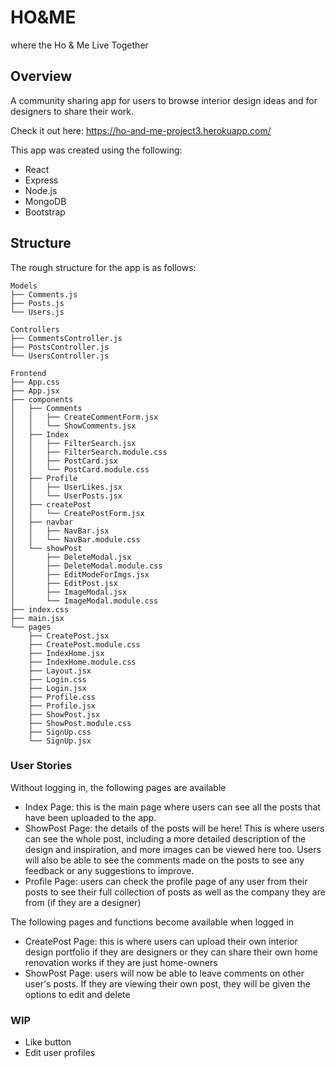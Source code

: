 # HO&ME 
where the Ho & Me Live Together

## Overview
A community sharing app for users to browse interior design ideas and for designers to share their work.

Check it out here: https://ho-and-me-project3.herokuapp.com/

This app was created using the following: 
- React
- Express
- Node.js
- MongoDB
- Bootstrap

## Structure
The rough structure for the app is as follows:

```
Models
├── Comments.js
├── Posts.js
└── Users.js
```

```
Controllers
├── CommentsController.js
├── PostsController.js
└── UsersController.js
```

```
Frontend
├── App.css
├── App.jsx
├── components
│   ├── Comments
│   │   ├── CreateCommentForm.jsx
│   │   └── ShowComments.jsx
│   ├── Index
│   │   ├── FilterSearch.jsx
│   │   ├── FilterSearch.module.css
│   │   ├── PostCard.jsx
│   │   └── PostCard.module.css
│   ├── Profile
│   │   ├── UserLikes.jsx
│   │   └── UserPosts.jsx
│   ├── createPost
│   │   └── CreatePostForm.jsx
│   ├── navbar
│   │   ├── NavBar.jsx
│   │   └── NavBar.module.css
│   └── showPost
│       ├── DeleteModal.jsx
│       ├── DeleteModal.module.css
│       ├── EditModeForImgs.jsx
│       ├── EditPost.jsx
│       ├── ImageModal.jsx
│       └── ImageModal.module.css
├── index.css
├── main.jsx
└── pages
    ├── CreatePost.jsx
    ├── CreatePost.module.css
    ├── IndexHome.jsx
    ├── IndexHome.module.css
    ├── Layout.jsx
    ├── Login.css
    ├── Login.jsx
    ├── Profile.css
    ├── Profile.jsx
    ├── ShowPost.jsx
    ├── ShowPost.module.css
    ├── SignUp.css
    └── SignUp.jsx
```
### User Stories
Without logging in, the following pages are available 
* Index Page: this is the main page where users can see all the posts that have been uploaded to the app. 
* ShowPost Page: the details of the posts will be here! This is where users can see the whole post, including a more detailed description of the design and inspiration, and more images can be viewed here too. Users will also be able to see the comments made on the posts to see any feedback or any suggestions to improve. 
* Profile Page: users can check the profile page of any user from their posts to see their full collection of posts as well as the company they are from (if they are a designer)


The following pages and functions become available when logged in
* CreatePost Page: this is where users can upload their own interior design portfolio if they are designers or they can share their own home renovation works if they are just home-owners
* ShowPost Page: users will now be able to leave comments on other user's posts. If they are viewing their own post, they will be given the options to edit and delete

### WIP
* Like button
* Edit user profiles










